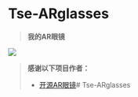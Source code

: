 # Tse-ARglasses
> **我的AR眼镜**
>

![](3.Docs/1.Images/Tse-ARglasses.jpg)


> **感谢以下项目作者：**
>
> * [开源AR眼镜](https://oshwhub.com/wwwwyt/yi-zhong-di-gong-hao-bian-yuan-j)#   T s e - A R g l a s s e s  
 